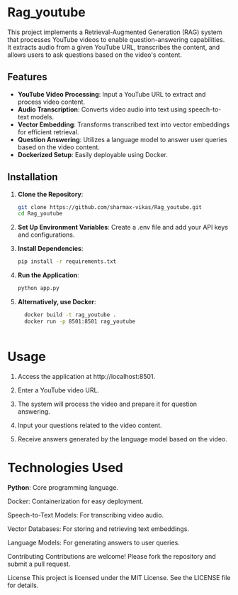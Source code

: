 # Rag_youtube

This project implements a Retrieval-Augmented Generation (RAG) system that processes YouTube videos to enable question-answering capabilities.  
It extracts audio from a given YouTube URL, transcribes the content, and allows users to ask questions based on the video's content.

## Features

- **YouTube Video Processing**: Input a YouTube URL to extract and process video content.
- **Audio Transcription**: Converts video audio into text using speech-to-text models.
- **Vector Embedding**: Transforms transcribed text into vector embeddings for efficient retrieval.
- **Question Answering**: Utilizes a language model to answer user queries based on the video content.
- **Dockerized Setup**: Easily deployable using Docker.

## Installation

1. **Clone the Repository**:
   ```bash
   git clone https://github.com/sharmax-vikas/Rag_youtube.git
   cd Rag_youtube

2. **Set Up Environment Variables**:
   Create a .env file and add your API keys and configurations.

3. **Install Dependencies**:

    ```bash
    pip install -r requirements.txt

4. **Run the Application**:

    ```bash
    python app.py
    
5. **Alternatively, use Docker**:

    ```bash
      docker build -t rag_youtube .
      docker run -p 8501:8501 rag_youtube
      
# Usage
1. Access the application at http://localhost:8501.

2. Enter a YouTube video URL.

3. The system will process the video and prepare it for question answering.

4. Input your questions related to the video content.

5. Receive answers generated by the language model based on the video.

# Technologies Used
**Python**: Core programming language.

Docker: Containerization for easy deployment.

Speech-to-Text Models: For transcribing video audio.

Vector Databases: For storing and retrieving text embeddings.

Language Models: For generating answers to user queries.

Contributing
Contributions are welcome! Please fork the repository and submit a pull request.

License
This project is licensed under the MIT License. See the LICENSE file for details.

